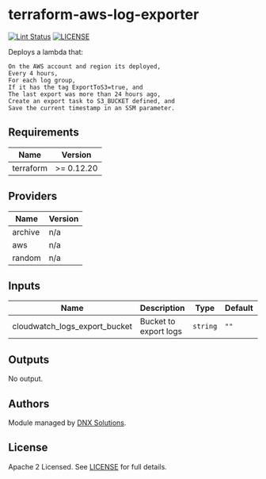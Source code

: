 # terraform-aws-log-exporter

[![Lint Status](https://github.com/DNXLabs/terraform-aws-log-exporter/workflows/Lint/badge.svg)](https://github.com/DNXLabs/terraform-aws-log-exporter/actions)
[![LICENSE](https://img.shields.io/github/license/DNXLabs/terraform-aws-log-exporter)](https://github.com/DNXLabs/terraform-aws-log-exporter/blob/master/LICENSE)

Deploys a lambda that:

    On the AWS account and region its deployed,
    Every 4 hours,
    For each log group,
    If it has the tag ExportToS3=true, and
    The last export was more than 24 hours ago,
    Create an export task to S3_BUCKET defined, and
    Save the current timestamp in an SSM parameter.

<!--- BEGIN_TF_DOCS --->

## Requirements

| Name | Version |
|------|---------|
| terraform | >= 0.12.20 |

## Providers

| Name | Version |
|------|---------|
| archive | n/a |
| aws | n/a |
| random | n/a |

## Inputs

| Name | Description | Type | Default | Required |
|------|-------------|------|---------|:--------:|
| cloudwatch\_logs\_export\_bucket | Bucket to export logs | `string` | `""` | no |

## Outputs

No output.

<!--- END_TF_DOCS --->

## Authors

Module managed by [DNX Solutions](https://github.com/DNXLabs).

## License

Apache 2 Licensed. See [LICENSE](https://github.com/DNXLabs/terraform-aws-log-exporter/blob/master/LICENSE) for full details.